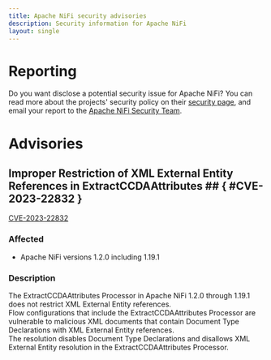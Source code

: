 ```yaml
---
title: Apache NiFi security advisories
description: Security information for Apache NiFi
layout: single
---
```


# Reporting

Do you want disclose a potential security issue for Apache NiFi? You can read more about the projects' security policy on their [security page](https://nifi.apache.org/security.html), and email your report to the  [Apache NiFi Security Team](mailto:security@nifi.apache.org).

# Advisories

## Improper Restriction of XML External Entity References in ExtractCCDAAttributes ## { #CVE-2023-22832 }

[CVE-2023-22832](./CVE-2023-22832.cve.json)

### Affected

* Apache NiFi versions 1.2.0 including 1.19.1


### Description

<div>The ExtractCCDAAttributes Processor in Apache NiFi 1.2.0 through 1.19.1 does not restrict XML External Entity references.</div><div>Flow configurations that include the ExtractCCDAAttributes Processor are vulnerable to malicious XML documents that contain Document Type Declarations with XML External Entity references.</div><div>The resolution disables Document Type Declarations and disallows XML External Entity resolution in the ExtractCCDAAttributes Processor.</div>